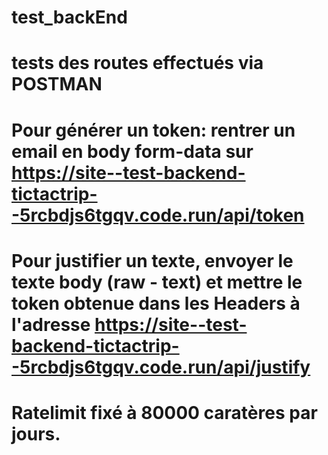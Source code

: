 # test_backEnd
# tests des routes effectués via POSTMAN 
# Pour générer un token: rentrer un email en body form-data sur https://site--test-backend-tictactrip--5rcbdjs6tgqv.code.run/api/token
# Pour justifier un texte, envoyer le texte body (raw - text) et mettre le token obtenue dans les Headers à l'adresse https://site--test-backend-tictactrip--5rcbdjs6tgqv.code.run/api/justify
# Ratelimit fixé à 80000 caratères par jours.